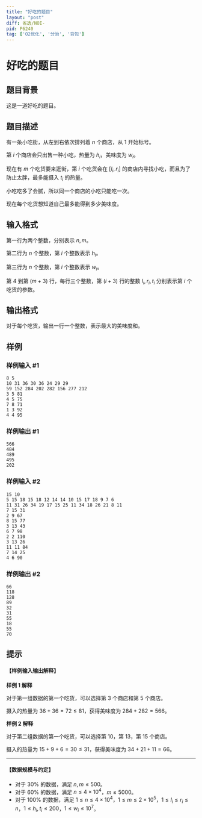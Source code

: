 ```yaml
---
title: "好吃的题目"
layout: "post"
diff: 省选/NOI-
pid: P6240
tag: ['O2优化', '分治', '背包']
---
```

# 好吃的题目
## 题目背景

这是一道好吃的题目。
## 题目描述

有一条小吃街，从左到右依次排列着 $n$ 个商店，从 $1$ 开始标号。

第 $i$ 个商店会只出售一种小吃，热量为 $h_i$，美味度为 $w_i$。

现在有 $m$ 个吃货要来逛街，第 $i$ 个吃货会在 $[l_i,r_i]$ 的商店内寻找小吃，而且为了防止太胖，最多能摄入 $t_i$ 的热量。

小吃吃多了会腻，所以同一个商店的小吃只能吃一次。

现在每个吃货想知道自己最多能得到多少美味度。
## 输入格式

第一行为两个整数，分别表示 $n,m$。

第二行为 $n$ 个整数，第 $i$ 个整数表示 $h_i$。

第三行为 $n$ 个整数，第 $i$ 个整数表示 $w_i$。

第 $4$ 到第 $(m + 3)$ 行，每行三个整数，第 $(i + 3)$ 行的整数 $l_i, r_i, t_i$ 分别表示第 $i$ 个吃货的参数。

## 输出格式

对于每个吃货，输出一行一个整数，表示最大的美味度和。
## 样例

### 样例输入 #1
```
8 5
10 31 36 30 36 24 29 29
59 152 284 202 282 156 277 212
3 5 81
4 5 75
7 8 71
1 3 92
4 4 95

```
### 样例输出 #1
```
566
484
489
495
202
```
### 样例输入 #2
```
15 10
5 15 18 15 18 12 14 14 10 15 17 18 9 7 6 
11 31 26 34 19 17 15 25 11 34 18 26 21 8 11 
7 15 31
2 9 67
8 15 77
3 13 43
6 7 98
2 2 110
3 13 26
11 11 84
7 14 25
4 6 90
```
### 样例输出 #2
```
66
118
128
89
32
31
55
18
55
70
```
## 提示

#### 【样例输入输出解释】

**样例 1 解释**

对于第一组数据的第一个吃货，可以选择第 $3$ 个商店和第 $5$ 个商店。

摄入的热量为 $36+36=72\leq 81$，获得美味度为 $284+282=566$。

**样例 2 解释**

对于第二组数据的第一个吃货，可以选择第 $10$，第 $13$，第 $15$ 个商店。

摄入的热量为 $15+9+6=30\leq 31$，获得美味度为 $34+21+11=66$。

---

#### 【数据规模与约定】

- 对于 $30\%$ 的数据，满足 $n,m\leq 500$。
- 对于 $60\%$ 的数据，满足 $n\leq 4\times 10^4$，$m\leq 5000$。
- 对于 $100\%$ 的数据，满足 $1 \leq n\leq 4\times 10^4$，$1 \leq m\leq 2\times 10^5$，$1\leq l_i\leq r_i\leq n$，$1\leq h_i,t_i\leq 200$，$1\leq w_i\leq 10^7$。





